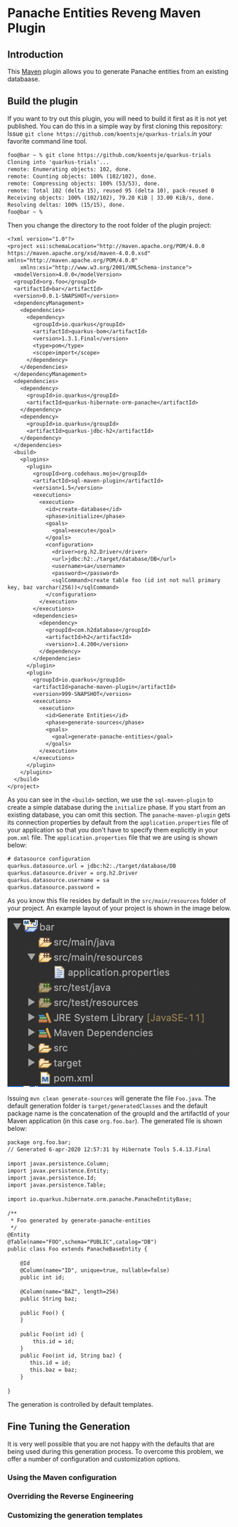 # Panache Entities Reveng Maven Plugin

## Introduction

This [Maven](http://maven.apache.org/) plugin allows you to generate Panache entities from an existing databaase.

## Build the plugin

If you want to try out this plugin, you will need to build it first as it is not yet published. You can do this in a simple way by first cloning this repository: Issue `git clone https://github.com/koentsje/quarkus-trials`.in your favorite command line tool.

```
foo@bar ~ % git clone https://github.com/koentsje/quarkus-trials
Cloning into 'quarkus-trials'...
remote: Enumerating objects: 102, done.
remote: Counting objects: 100% (102/102), done.
remote: Compressing objects: 100% (53/53), done.
remote: Total 102 (delta 15), reused 95 (delta 10), pack-reused 0
Receiving objects: 100% (102/102), 79.20 KiB | 33.00 KiB/s, done.
Resolving deltas: 100% (15/15), done.
foo@bar ~ %
```

Then you change the directory to the root folder of the plugin project:  

```
<?xml version="1.0"?>
<project xsi:schemaLocation="http://maven.apache.org/POM/4.0.0 https://maven.apache.org/xsd/maven-4.0.0.xsd" xmlns="http://maven.apache.org/POM/4.0.0"
    xmlns:xsi="http://www.w3.org/2001/XMLSchema-instance">
  <modelVersion>4.0.0</modelVersion>
  <groupId>org.foo</groupId>
  <artifactId>bar</artifactId>
  <version>0.0.1-SNAPSHOT</version>
  <dependencyManagement>
    <dependencies>
      <dependency>
        <groupId>io.quarkus</groupId>
        <artifactId>quarkus-bom</artifactId>
        <version>1.3.1.Final</version>
        <type>pom</type>
        <scope>import</scope>
      </dependency>
    </dependencies>
  </dependencyManagement>
  <dependencies>
    <dependency>
      <groupId>io.quarkus</groupId>
      <artifactId>quarkus-hibernate-orm-panache</artifactId>
    </dependency>
    <dependency>
      <groupId>io.quarkus</groupId>
      <artifactId>quarkus-jdbc-h2</artifactId>
    </dependency>
  </dependencies>
  <build>
    <plugins>
      <plugin>
        <groupId>org.codehaus.mojo</groupId>
        <artifactId>sql-maven-plugin</artifactId>
        <version>1.5</version>
        <executions>
          <execution>
            <id>create-database</id>
            <phase>initialize</phase>
            <goals>
              <goal>execute</goal>
            </goals>
            <configuration>
              <driver>org.h2.Driver</driver>
              <url>jdbc:h2:./target/database/DB</url>
              <username>sa</username>
              <password></password>
              <sqlCommand>create table foo (id int not null primary key, baz varchar(256))</sqlCommand>
            </configuration>
          </execution>
        </executions>
        <dependencies>
          <dependency>
            <groupId>com.h2database</groupId>
            <artifactId>h2</artifactId>
            <version>1.4.200</version>
          </dependency>
        </dependencies>
      </plugin>
      <plugin>
        <groupId>io.quarkus</groupId>
        <artifactId>panache-maven-plugin</artifactId>
        <version>999-SNAPSHOT</version>
        <executions>
          <execution>
            <id>Generate Entities</id>
            <phase>generate-sources</phase>
            <goals>
              <goal>generate-panache-entities</goal>
            </goals>
          </execution>
        </executions>
      </plugin>
    </plugins>
  </build>
</project>
```
As you can see in the `<build>` section, we use the `sql-maven-plugin` to create a simple database during the `initialize` phase. If you start from an existing database, you can omit this section.
The `panache-maven-plugin` gets its connection properties by default from the `application.properties` file of your application so that you don't have to specify them explicitly in your `pom.xml` file. The `application.properties` file that we are using is shown below:  

```
# datasource configuration
quarkus.datasource.url = jdbc:h2:./target/database/DB
quarkus.datasource.driver = org.h2.Driver
quarkus.datasource.username = sa
quarkus.datasource.password = 
```

As you know this file resides by default in the `src/main/resources` folder of your project. An example layout of your project is shown in the image below.

![project-layout](docs/images/project-layout.png)

Issuing `mvn clean generate-sources` will generate the file `Foo.java`. The default generation folder is `target/generatedClasses` and the default package name is the concatenation of the groupId and the artifactId of your Maven application (in this case `org.foo.bar`). The generated file is shown below:

```
package org.foo.bar;
// Generated 6-apr-2020 12:57:31 by Hibernate Tools 5.4.13.Final

import javax.persistence.Column;
import javax.persistence.Entity;
import javax.persistence.Id;
import javax.persistence.Table;

import io.quarkus.hibernate.orm.panache.PanacheEntityBase;

/**
 * Foo generated by generate-panache-entities
 */
@Entity
@Table(name="FOO",schema="PUBLIC",catalog="DB")
public class Foo extends PanacheBaseEntity {

    @Id 
    @Column(name="ID", unique=true, nullable=false)
    public int id;
     
    @Column(name="BAZ", length=256)
    public String baz;

    public Foo() {
    }
	
    public Foo(int id) {
        this.id = id;
    }
    public Foo(int id, String baz) {
       this.id = id;
       this.baz = baz;
    }

}
```

The generation is controlled by default templates.

## Fine Tuning the Generation

It is very well possible that you are not happy with the defaults that are being used during this generation process. To overcome this problem, we offer a number of configuration and customization options.

### Using the Maven configuration

### Overriding the Reverse Engineering

### Customizing the generation templates 

